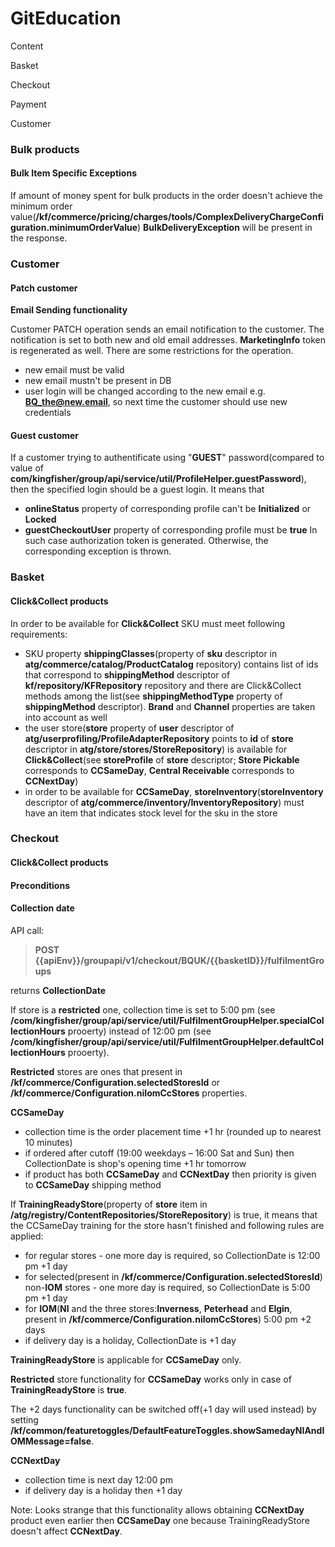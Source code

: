 # GitEducation

Content

Basket

Checkout

Payment

Customer


### Bulk products

#### Bulk Item Specific Exceptions
If amount of money spent for bulk products in the order doesn't achieve the minimum order value(**/kf/commerce/pricing/charges/tools/ComplexDeliveryChargeConfiguration.minimumOrderValue**) **BulkDeliveryException** will be present in the response.


### Customer

#### Patch customer

**Email Sending functionality**

Customer PATCH operation sends an email notification to the customer. The notification is set to both new and old email addresses. **MarketingInfo** token is regenerated as well. There are some restrictions for the operation.  
* new email must be valid
* new email mustn't be present in DB
* user login will be changed according to the new email e.g. **BQ_the@new.email**, so next time the customer should use new credentials


#### Guest customer

If a customer trying to authentificate using "**GUEST**" password(compared to value of **com/kingfisher/group/api/service/util/ProfileHelper.guestPassword**), 
then the specified login should be a guest login. It means that 
* **onlineStatus** property of corresponding profile can't be **Initialized** or **Locked**
* **guestCheckoutUser** property of corresponding profile must be **true**
In such case authorization token is generated.
Otherwise, the corresponding exception is thrown.

### Basket

#### Click&Collect products

In order to be available for **Click&Collect** SKU must meet following requirements:
* SKU property **shippingClasses**(property of **sku** descriptor in **atg/commerce/catalog/ProductCatalog** repository) contains list of ids that correspond to **shippingMethod** descriptor of **kf/repository/KFRepository** repository and there are Click&Collect methods among the list(see **shippingMethodType** property of **shippingMethod** descriptor). **Brand** and **Channel** properties are taken into account as well
* the user store(**store** property of **user** descriptor of **atg/userprofiling/ProfileAdapterRepository** points to **id** of **store** descriptor in **atg/store/stores/StoreRepository**) is available for **Click&Collect**(see **storeProfile** of **store** descriptor; **Store Pickable** corresponds to **CCSameDay**, **Central Receivable** corresponds to **CCNextDay**)
* in order to be available for **CCSameDay**, **storeInventory**(**storeInventory** descriptor of **atg/commerce/inventory/InventoryRepository**) must have an item that indicates stock level for the sku in the store

### Checkout


#### Click&Collect products

#### Preconditions


#### Collection date

API call:
>**POST {{apiEnv}}/groupapi/v1/checkout/BQUK/{{basketID}}/fulfilmentGroups**

returns **CollectionDate**

If store is a **restricted** one, collection time is set to 5:00 pm (see **/com/kingfisher/group/api/service/util/FulfilmentGroupHelper.specialCollectionHours** prooerty) instead of 12:00 pm (see **/com/kingfisher/group/api/service/util/FulfilmentGroupHelper.defaultCollectionHours** prooerty).

**Restricted** stores are ones that present in **/kf/commerce/Configuration.selectedStoresId** or **/kf/commerce/Configuration.niIomCcStores** properties.

**CCSameDay**
* collection time is the order placement time +1 hr (rounded up to nearest 10 minutes)
* if ordered after cutoff (19:00 weekdays – 16:00 Sat and Sun) then CollectionDate is shop's opening time +1 hr tomorrow
* if product has both **CCSameDay** and **CCNextDay** then priority is given to **CCSameDay** shipping method

If **TrainingReadyStore**(property of **store** item in **/atg/registry/ContentRepositories/StoreRepository**) is true, it means that the CCSameDay training for the store hasn't finished and following rules are applied:
* for regular stores - one more day is required, so CollectionDate is 12:00 pm +1 day
* for selected(present in **/kf/commerce/Configuration.selectedStoresId**) non-**IOM** stores - one more day is required, so CollectionDate is 5:00 pm +1 day
* for **IOM**(**NI** and the three stores:**Inverness**, **Peterhead** and **Elgin**, present in **/kf/commerce/Configuration.niIomCcStores**) 5:00 pm +2 days
* if delivery day is a holiday, CollectionDate is +1 day

**TrainingReadyStore** is applicable for **CCSameDay** only.

**Restricted** store functionality for **CCSameDay** works only in case of **TrainingReadyStore** is **true**.

The +2 days functionality can be switched off(+1 day will used instead) by setting **/kf/common/featuretoggles/DefaultFeatureToggles.showSamedayNIAndIOMMessage=false**.

**CCNextDay**
* collection time is next day 12:00 pm
* if delivery day is a holiday then +1 day

Note: Looks strange that this functionality allows obtaining **CCNextDay** product even earlier then **CCSameDay** one because TrainingReadyStore doesn't affect **CCNextDay**.





